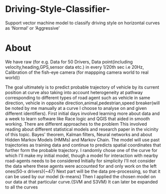 # Driving-Style-Classifier-
Support vector machine model to classify driving style on horizontal curves as ‘Normal’ or ‘Aggressive’

# About

We have raw (for e.g. Data for 50 Drivers, Data point(including velocity,heading,GPS,sensor data etc.) in every 1/20th sec i.e 20Hz, Calibration of the fish-eye camera (for mappping camera world to real world))

The goal ultimately is to predict probable trajectory of vehicle by its current position at curve also taking into account heterogeneity at pathway corresponding to different types of road agent such as vehicle in same direction, vehicle in opposite direction,animal,pedestrian,speed breaker(will be noted by me manually at a curve I choose to analyse on and given different identifiers).
First initial days involved learning more about data and a week to learn software like Race logic and QGIS that aided in smooth working.
There are different approaches to the problem 
This involved reading about different statistical models and research paper in the vicinity of this topic.
Bayes' theorem, Kalman filters, Neural networks and about Hidden Markov Models (HMMs) and Markov Chain.
The model will use past trajectories as training data and continue to predicts spatial coordinates that further form the probable trajectory. 
I randomly chose one of the curve for which I'll make my initial model, though a model for interaction with nearby road-agents needs to be considered Initially for simplicity I'll not consider the data where these agents were accounted for and only work on the left ones(50-x drivers){~47}
Next part will be the data pre-processing, so that it can be used by our model {k-means}
Then I applied the chosen model on our data at that particular curve.{SVM and S3VM}
It can later be expanded to all the curves

